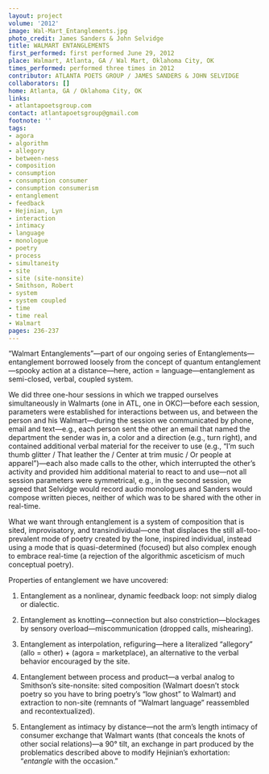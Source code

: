 ```yaml
---
layout: project
volume: '2012'
image: Wal-Mart_Entanglements.jpg
photo_credit: James Sanders & John Selvidge
title: WALMART ENTANGLEMENTS
first_performed: first performed June 29, 2012
place: Walmart, Atlanta, GA / Wal Mart, Oklahoma City, OK
times_performed: performed three times in 2012
contributor: ATLANTA POETS GROUP / JAMES SANDERS & JOHN SELVIDGE
collaborators: []
home: Atlanta, GA / Oklahoma City, OK
links:
- atlantapoetsgroup.com
contact: atlantapoetsgroup@gmail.com
footnote: ''
tags:
- agora
- algorithm
- allegory
- between-ness
- composition
- consumption
- consumption consumer
- consumption consumerism
- entanglement
- feedback
- Hejinian, Lyn
- interaction
- intimacy
- language
- monologue
- poetry
- process
- simultaneity
- site
- site (site-nonsite)
- Smithson, Robert
- system
- system coupled
- time
- time real
- Walmart
pages: 236-237
---
```


“Walmart Entanglements”—part of our ongoing series of Entanglements—entanglement borrowed loosely from the concept of quantum entanglement—spooky action at a distance—here, action = language—entanglement as semi-closed, verbal, coupled system.

We did three one-hour sessions in which we trapped ourselves simultaneously in Walmarts (one in ATL, one in OKC)—before each session, parameters were established for interactions between us, and between the person and his Walmart—during the session we communicated by phone, email and text—e.g., each person sent the other an email that named the department the sender was in, a color and a direction (e.g., turn right), and contained additional verbal material for the receiver to use (e.g., “I’m such thumb glitter / That leather the / Center at trim music / Or people at apparel”)—each also made calls to the other, which interrupted the other’s activity and provided him additional material to react to and use—not all session parameters were symmetrical, e.g., in the second session, we agreed that Selvidge would record audio monologues and Sanders would compose written pieces, neither of which was to be shared with the other in real-time.

What we want through entanglement is a system of composition that is sited, improvisatory, and transindividual—one that displaces the still all-too-prevalent mode of poetry created by the lone, inspired individual, instead using a mode that is quasi-determined (focused) but also complex enough to embrace real-time (a rejection of the algorithmic asceticism of much conceptual poetry).

Properties of entanglement we have uncovered:

 1. Entanglement as a nonlinear, dynamic feedback loop: not simply dialog or dialectic.

 2. Entanglement as knotting—connection but also constriction—blockages by sensory overload—miscommunication (dropped calls, mishearing).

 3. Entanglement as interpolation, refiguring—here a literalized “allegory” (allo = other) + (agora = marketplace), an alternative to the verbal behavior encouraged by the site.

 4. Entanglement between process and product—a verbal analog to Smithson’s site-nonsite: sited composition (Walmart doesn’t stock poetry so you have to bring poetry’s “low ghost” to Walmart) and extraction to non-site (remnants of “Walmart language” reassembled and recontextualized).

 5. Entanglement as intimacy by distance—not the arm’s length intimacy of consumer exchange that Walmart wants (that conceals the knots of other social relations)—a 90° tilt, an exchange in part produced by the problematics described above to modify Hejinian’s exhortation: “_entangle_ with the occasion.”

